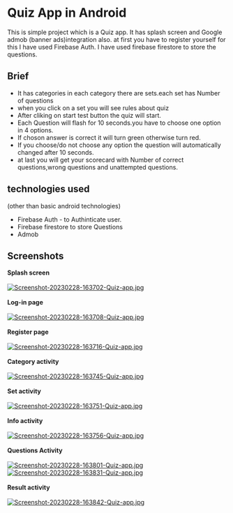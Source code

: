 
# Quiz App in Android

This is simple project which is a Quiz app. It has splash screen and Google admob (banner ads)integration also. at first you have to register yourself for this I have used Firebase Auth. I have used firebase firestore to store the questions. 


## Brief

- It has categories in each category there are sets.each set has Number of questions
- when you click on a set you will see rules about quiz
- After cliking on start test button the quiz will start.
- Each Question will flash for 10 seconds.you have to choose one option in 4 options.
- If choson answer is correct it will turn green otherwise turn red.
- If you choose/do not choose any option the question will automatically changed after 10 seconds.
- at last you will get your scorecard with Number of correct questions,wrong questions and unattempted questions.  




## technologies used
 (other than basic android technologies)
- Firebase Auth - to Authinticate user.
- Firebase firestore to store Questions
- Admob 




## Screenshots

<b>Splash screen</b> <br><br>
[![Screenshot-20230228-163702-Quiz-app.jpg](https://i.postimg.cc/zf0P3N99/Screenshot-20230228-163702-Quiz-app.jpg)](https://postimg.cc/2qLxXsjw)<br><br>
<b>Log-in page</b><br><br>
[![Screenshot-20230228-163708-Quiz-app.jpg](https://i.postimg.cc/Twyw4dGx/Screenshot-20230228-163708-Quiz-app.jpg)](https://postimg.cc/62Xt7Nyb)<br><br>
<b>Register page</b><br><br>
[![Screenshot-20230228-163716-Quiz-app.jpg](https://i.postimg.cc/CMkMB6xc/Screenshot-20230228-163716-Quiz-app.jpg)](https://postimg.cc/qgBHWwnK)<br><br>
<b>Category activity</b><br><br>
[![Screenshot-20230228-163745-Quiz-app.jpg](https://i.postimg.cc/BQJ38Syv/Screenshot-20230228-163745-Quiz-app.jpg)](https://postimg.cc/kDYzzm7r)<br><br>
<b>Set activity</b><br><br>
[![Screenshot-20230228-163751-Quiz-app.jpg](https://i.postimg.cc/hjFWKcTc/Screenshot-20230228-163751-Quiz-app.jpg)](https://postimg.cc/QBqnbLfy)<br><br>
<b>Info activity</b><br><br>
[![Screenshot-20230228-163756-Quiz-app.jpg](https://i.postimg.cc/8cD2r4ZY/Screenshot-20230228-163756-Quiz-app.jpg)](https://postimg.cc/G877WFwP)<br><br>
<b>Questions Activity</b><br><br>
[![Screenshot-20230228-163801-Quiz-app.jpg](https://i.postimg.cc/XqVPvJJS/Screenshot-20230228-163801-Quiz-app.jpg)](https://postimg.cc/xJ45x9Mt)<br>
[![Screenshot-20230228-163831-Quiz-app.jpg](https://i.postimg.cc/vTfrxRPr/Screenshot-20230228-163831-Quiz-app.jpg)](https://postimg.cc/FkFdw6Xz)<br><br>
<b>Result activity</b><br><br>
[![Screenshot-20230228-163842-Quiz-app.jpg](https://i.postimg.cc/Wb7ZBwx1/Screenshot-20230228-163842-Quiz-app.jpg)](https://postimg.cc/2VV3vhzs)<br>
